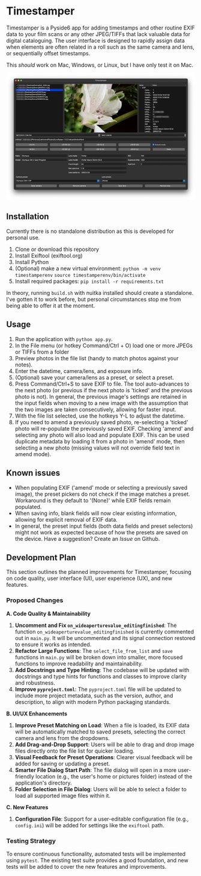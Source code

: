# Timestamper

Timestamper is a Pyside6 app for adding timestamps and other routine EXIF data to your film scans or any other JPEG/TIFFs that lack valuable data for digital cataloguing. The user interface is designed to rapidly assign data when elements are often related in a roll such as the same camera and lens, or sequentially offset timestamps.

This *should* work on Mac, Windows, or Linux, but I have only test it on Mac.

![Screenshot of main screen](https://github.com/loganbwu/Timestamper/blob/main/screenshots/main_screen.png?raw=true)

## Installation

Currently there is no standalone distribution as this is developed for personal use.

1. Clone or download this repository
2. Install Exiftool (exiftool.org)
3. Install Python
4. (Optional) make a new virtual environment: `python -m venv timestamperenv` `source timestamperenv/bin/activate`
5. Install required packages: `pip install -r requirements.txt`

In theory, running `build.sh` with nuitka installed should create a standalone. I've gotten it to work before, but personal circumstances stop me from being able to offer it at the moment.

## Usage

1. Run the application with `python app.py`.
2. In the File menu (or hotkey Command/Ctrl + O) load one or more JPEGs or TIFFs from a folder
3. Preview photos in the file list (handy to match photos against your notes).
4. Enter the datetime, camera/lens, and exposure info.
5. (Optional) save your camera/lens as a preset, or select a preset.
6. Press Command/Ctrl+S to save EXIF to file. The tool auto-advances to the next photo (or previous if the next photo is 'ticked' and the previous photo is not). In general, the previous image's settings are retained in the input fields when moving to a new image with the assumption that the two images are taken consecutively, allowing for faster input.
7. With the file list selected, use the hotkeys Y-L to adjust the datetime.
8. If you need to amend a previously saved photo, re-selecting a 'ticked' photo will re-populate the previously saved EXIF. Checking 'amend' and selecting any photo will also load and populate EXIF. This can be used duplicate metadata by loading it from a photo in 'amend' mode, then selecting a new photo (missing values will not override field text in amend mode).

## Known issues

- When populating EXIF ('amend' mode or selecting a previously saved image), the preset pickers do not check if the image matches a preset. Workaround is they default to '(None)' while EXIF fields remain populated.
- When saving info, blank fields will now clear existing information, allowing for explicit removal of EXIF data.
- In general, the preset input fields (both data fields and preset selectors) might not work as expected because of how the presets are saved on the device. Have a suggestion? Create an *Issue* on Github.

## Development Plan

This section outlines the planned improvements for Timestamper, focusing on code quality, user interface (UI), user experience (UX), and new features.

### Proposed Changes

**A. Code Quality & Maintainability**

1.  **Uncomment and Fix `on_wideaperturevalue_editingfinished`**: The function `on_wideaperturevalue_editingfinished` is currently commented out in `main.py`. It will be uncommented and its signal connection restored to ensure it works as intended.
2.  **Refactor Large Functions**: The `select_file_from_list` and `save` functions in `main.py` will be broken down into smaller, more focused functions to improve readability and maintainability.
3.  **Add Docstrings and Type Hinting**: The codebase will be updated with docstrings and type hints for functions and classes to improve clarity and robustness.
4.  **Improve `pyproject.toml`**: The `pyproject.toml` file will be updated to include more project metadata, such as the version, author, and description, to align with modern Python packaging standards.

**B. UI/UX Enhancements**

1.  **Improve Preset Matching on Load**: When a file is loaded, its EXIF data will be automatically matched to saved presets, selecting the correct camera and lens from the dropdowns.
2.  **Add Drag-and-Drop Support**: Users will be able to drag and drop image files directly onto the file list for quicker loading.
3.  **Visual Feedback for Preset Operations**: Clearer visual feedback will be added for saving or updating a preset.
4.  **Smarter File Dialog Start Path**: The file dialog will open in a more user-friendly location (e.g., the user's home or pictures folder) instead of the application's directory.
5.  **Folder Selection in File Dialog**: Users will be able to select a folder to load all supported image files within it.

**C. New Features**

1.  **Configuration File**: Support for a user-editable configuration file (e.g., `config.ini`) will be added for settings like the `exiftool` path.

### Testing Strategy

To ensure continuous functionality, automated tests will be implemented using `pytest`. The existing test suite provides a good foundation, and new tests will be added to cover the new features and improvements.
